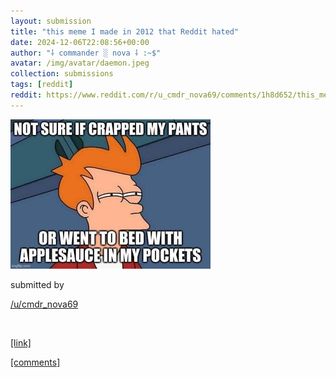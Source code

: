 ```yaml
---
layout: submission
title: "this meme I made in 2012 that Reddit hated"
date: 2024-12-06T22:08:56+00:00
author: "⸸ commander ░ nova ⸸ :~$"
avatar: /img/avatar/daemon.jpeg
collection: submissions
tags: [reddit]
reddit: https://www.reddit.com/r/u_cmdr_nova69/comments/1h8d652/this_meme_i_made_in_2012_that_reddit_hated/
---
```


<p></p><p><a href="https://www.reddit.com/r/u_cmdr_nova69/comments/1h8d652/this_meme_i_made_in_2012_that_reddit_hated/" target="_blank"> <img src="/assets/reddit_media/3tllpnenxa5e1.jpeg" alt="this meme I made in 2012 that Reddit hated" title="this meme I made in 2012 that Reddit hated"> </a></p><p></p><p>submitted by</p><p><a href="https://www.reddit.com/user/cmdr_nova69" target="_blank"> /u/cmdr_nova69 </a></p><p></p><p><br></p><p></p><p><span><a href="https://i.redd.it/3tllpnenxa5e1.jpeg" target="_blank">[link]</a></span></p><p></p><p><span><a href="https://www.reddit.com/r/u_cmdr_nova69/comments/1h8d652/this_meme_i_made_in_2012_that_reddit_hated/" target="_blank">[comments]</a></span></p><p></p>
